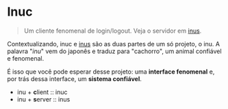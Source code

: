 # Inuc

> Um cliente fenomenal de login/logout. Veja o servidor em [inus](https://github.com/kauefraga/inus).

Contextualizando, inuc e [inus](https://github.com/kauefraga/inus) são as duas partes de um só projeto, o inu. A palavra "*inu*" vem do japonês e traduz para "cachorro", um animal confiável e fenomenal. 

É isso que você pode esperar desse projeto: uma **interface fenomenal** e, por trás dessa interface, um **sistema confiável**.

- inu + **c**lient :: inuc
- inu + **s**erver :: inus
